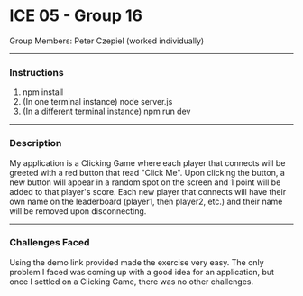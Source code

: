 # ICE 05 - Group 16

Group Members: Peter Czepiel (worked individually)

---

### Instructions

1. npm install
2. (In one terminal instance) node server.js
3. (In a different terminal instance) npm run dev

---

### Description

My application is a Clicking Game where each player that connects will be greeted with a red button that read "Click Me". Upon clicking the button, a new button will appear in a random spot on the screen and 1 point will be added to that player's score. Each new player that connects will have their own name on the leaderboard (player1, then player2, etc.) and their name will be removed upon disconnecting.

---

### Challenges Faced

Using the demo link provided made the exercise very easy. The only problem I faced was coming up with a good idea for an application, but once I settled on a Clicking Game, there was no other challenges.
